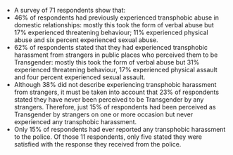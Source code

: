 * A survey of 71 respondents show that:
* 46% of respondents had previously experienced transphobic abuse in domestic relationships: mostly this took the form of verbal abuse but 17% experienced threatening behaviour; 11% experienced physical abuse and six percent experienced sexual abuse.
* 62% of respondents stated that they had experienced transphobic harassment from strangers in public places who perceived them to be Transgender: mostly this took the form of verbal abuse but 31% experienced threatening behaviour, 17% experienced physical assault and four percent experienced sexual assault.
* Although 38% did not describe experiencing transphobic harassment from strangers, it must be taken into account that 23% of respondents stated they have never been perceived to be Transgender by any strangers. Therefore, just 15% of respondents had been perceived as Transgender by strangers on one or more occasion but never experienced any transphobic harassment.
* Only 15% of respondents had ever reported any transphobic harassment to the police. Of those 11 respondents, only five stated they were satisfied with the response they received from the police.
